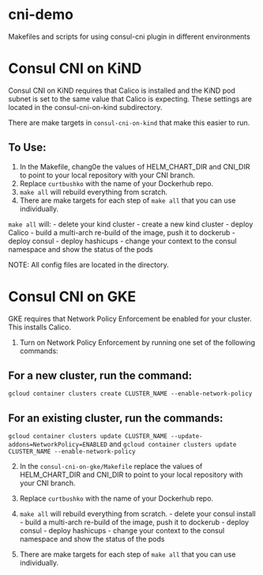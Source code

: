 # cni-demo
Makefiles and scripts for using consul-cni plugin in different environments

# Consul CNI on KiND

Consul CNI on KiND requires that Calico is installed and the KiND pod subnet is set to the same value that Calico is expecting. These settings are located in the consul-cni-on-kind subdirectory.

There are make targets in `consul-cni-on-kind` that make this easier to run.

## To Use:

1) In the Makefile, chang0e the values of HELM_CHART_DIR and CNI_DIR to point to your local repository with your CNI branch.
2) Replace `curtbushko` with the name of your Dockerhub repo.
3) `make all` will rebuild everything from scratch.
4) There are make targets for each step of `make all` that you can use individually.

`make all` will:
        - delete your kind cluster
        - create a new kind cluster 
        - deploy Calico
        - build a multi-arch re-build of the image, push it to dockerub
        - deploy consul 
        - deploy hashicups
        - change your context to the consul namespace and show the status of the pods

NOTE: All config files are located in the directory.


# Consul CNI on GKE

GKE requires that Network Policy Enforcement be enabled for your cluster. This installs Calico.


1) Turn on Network Policy Enforcement by running one set of the following commands:

## For a new cluster, run the command:

`gcloud container clusters create CLUSTER_NAME --enable-network-policy`

## For an existing cluster, run the commands:

`gcloud container clusters update CLUSTER_NAME --update-addons=NetworkPolicy=ENABLED`
and
`gcloud container clusters update CLUSTER_NAME --enable-network-policy`

2) In the `consul-cni-on-gke/Makefile` replace the values of HELM_CHART_DIR and CNI_DIR to point to your local repository with your CNI branch.
3) Replace `curtbushko` with the name of your Dockerhub repo.
4) `make all` will rebuild everything from scratch.
        - delete your consul install 
        - build a multi-arch re-build of the image, push it to dockerub
        - deploy consul 
        - deploy hashicups
        - change your context to the consul namespace and show the status of the pods

5) There are make targets for each step of `make all` that you can use individually.

